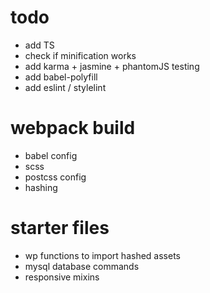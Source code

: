 # todo
* add TS
* check if minification works
* add karma + jasmine + phantomJS testing
* add babel-polyfill
* add eslint / stylelint

# webpack build
* babel config
* scss
* postcss config
* hashing

# starter files
* wp functions to import hashed assets
* mysql database commands
* responsive mixins
